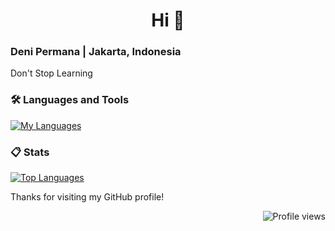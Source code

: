 <h1 align="center">Hi 👋</h1>
<h3 align="left">Deni Permana | Jakarta, Indonesia</h3>
<p align="left">Don't Stop Learning</p>

<h3>🛠️ Languages and Tools</h3>
<p align="left">
    <a href="https://github.com/denayprm/">
        <img src="https://skillicons.dev/icons?i=java,python,c,r,vscode,idea,rstudio" alt="My Languages" />
    </a>
</p>

<h3>📋 Stats</h3>
<p align="left">
    <a href="https://github.com/denayprm/">
        <img src="https://github-readme-stats.vercel.app/api/top-langs/?username=denayprm&theme=material-palenight&compact=true&layout=compact" alt="Top Languages" />
    </a>
</p>


<p>Thanks for visiting my GitHub profile!</p>

<p align="right">
    <img src="https://komarev.com/ghpvc/?username=denayprm&label=Profile%20views&color=0e75b6&style=flat" alt="Profile views" />
</p>

<!--
<p>
  &nbsp;<img align="center" src="https://github-readme-stats.vercel.app/api?username=denayprm&show_icons=true&locale=en" alt="denayprm" />
</p>

<p>
  <img align="center" src="https://github-readme-streak-stats.herokuapp.com/?user=denayprm&" alt="denayprm" />
</p>
-->
